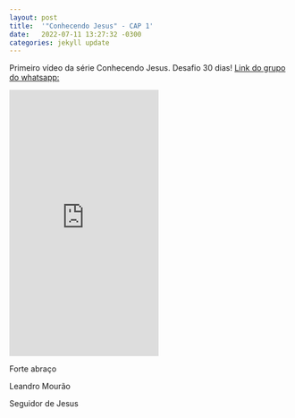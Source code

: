 ```yaml
---
layout: post
title:  '"Conhecendo Jesus" - CAP 1'
date:   2022-07-11 13:27:32 -0300
categories: jekyll update
---
```


Primeiro vídeo da série Conhecendo Jesus.
Desafio 30 dias! [Link do grupo do whatsapp:](https://chat.whatsapp.com/Kf5ACD6Y3wuIc9jub22TM8)

<iframe src="https://www.facebook.com/plugins/video.php?height=476&href=https%3A%2F%2Fwww.facebook.com%2Fleandromouraosj%2Fvideos%2F1117194888866606%2F&show_text=false&width=267&t=0" width="267" height="476" style="border:none;overflow:hidden" scrolling="no" frameborder="0" allowfullscreen="true" allow="autoplay; clipboard-write; encrypted-media; picture-in-picture; web-share" allowFullScreen="true"></iframe>

Forte abraço


Leandro Mourão

Seguidor de Jesus
